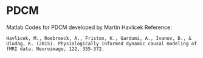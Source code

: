 # PDCM
Matlab Codes for PDCM developed by Martin Havlicek
Reference:
```
Havlicek, M., Roebroeck, A., Friston, K., Gardumi, A., Ivanov, D., & Uludag, K. (2015). Physiologically informed dynamic causal modeling of fMRI data. Neuroimage, 122, 355-372.
```
